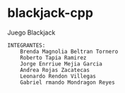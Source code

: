 # blackjack-cpp
Juego Blackjack

    INTEGRANTES:
        Brenda Magnolia Beltran Tornero
        Roberto Tapia Ramirez
        Jorge Enrriue Mejia Garcia
        Andrea Rojas Zacatecas
        Leonardo Rendon Villegas
        Gabriel rmando Mondragon Reyes
